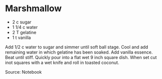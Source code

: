 # Marshmallow

* 2 c sugar
* 1 1/4 c water
* 2 T gelatine
* 1 t vanilla

Add 1/2 c water to sugar and simmer until soft ball stage.  Cool and add remaining water in which gelatine has been soaked.  Add vanilla essence.  Beat until stiff. Quickly pour into a flat wet 9 inch square dish.  When set cut inot squares with a wet knife and roll in toasted coconut.

Source: Notebook

